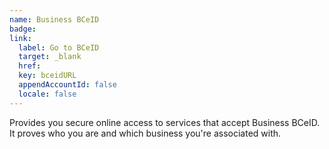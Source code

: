 ```yaml
---
name: Business BCeID
badge:
link:
  label: Go to BCeID
  target: _blank
  href: 
  key: bceidURL
  appendAccountId: false
  locale: false
---
```


Provides you secure online access to services that accept Business BCeID. It proves who you are and which business you're associated with.
